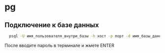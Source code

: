 # pg

## Подключение к базе данных

```bash
  psql -U имя_пользователя_внутри_базы -h хост -p порт -d имя_базы_данных
```
После вводите пароль в терминале и жмете ENTER
